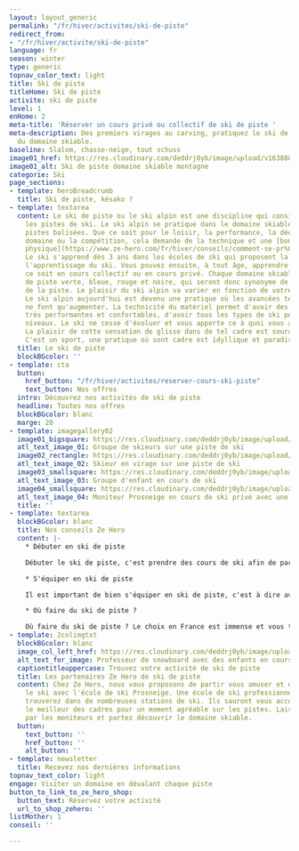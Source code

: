 ```yaml
---
layout: layout_generic
permalink: "/fr/hiver/activites/ski-de-piste"
redirect_from:
- "/fr/hiver/activite/ski-de-piste"
language: fr
season: winter
type: generic
topnav_color_text: light
title: Ski de piste
titleHome: Ski de piste
activite: ski de piste
level: 1
enHome: 2
meta-title: 'Réserver un cours privé ou collectif de ski de piste '
meta-description: Des premiers virages au carving, pratiquez le ski de piste et profitez
  du domaine skiable.
baseline: Slalom, chasse-neige, tout schuss
image01_href: https://res.cloudinary.com/deddrj0yb/image/upload/v1638883539/website/winter/Ski-descente-groupe-amis_weuk4g.jpg
image01_alt: Ski de piste domaine skiable montagne
categorie: Ski
page_sections:
- template: heroBreadcrumb
  title: Ski de piste, késako ?
- template: textarea
  content: Le ski de piste ou le ski alpin est une discipline qui consiste à descendre
    les pistes de ski. Le ski alpin se pratique dans le domaine skiable et sur les
    pistes balisées. Que ce soit pour le loisir, la performance, la découverte d'un
    domaine ou la compétition, cela demande de la technique et une [bonne condition
    physique](https://www.ze-hero.com/fr/hiver/conseils/comment-se-pr%C3%A9parer-physiquement-au-ski).
    Le ski s'apprend dès 3 ans dans les écoles de ski qui proposent la garderie et
    l'apprentissage du ski. Vous pouvez ensuite, à tout âge, apprendre le ski que
    ce soit en cours collectif ou en cours privé. Chaque domaine skiable sera composé
    de piste verte, bleue, rouge et noire, qui seront donc synonyme de la difficulté
    de la piste. Le plaisir du ski alpin va varier en fonction de votre style de ski.
    Le ski alpin aujourd'hui est devenu une pratique où les avancées technologiques
    ne font qu'augmenter. La technicité du matériel permet d'avoir des chaussures
    très performantes et confortables, d'avoir tous les types de ski pout tous les
    niveaux. Le ski ne cesse d'évoluer et vous apporte ce à quoi vous avez besoin.
    La plaisir de cette sensation de glisse dans de tel cadre est source de bien-être.
    C'est un sport, une pratique où sont cadre est idyllique et paradisiaque.
  title: Le ski de piste
  blockBGcolor: ''
- template: cta
  button:
    href_button: "/fr/hiver/activites/reserver-cours-ski-piste"
    text_button: Nos offres
  intro: Découvrez nos activités de ski de piste
  headline: Toutes nos offres
  blockBGcolor: blanc
  marge: 20
- template: imagegallery02
  image01_bigsquare: https://res.cloudinary.com/deddrj0yb/image/upload/v1638883539/website/winter/Ski-descente-groupe-amis_weuk4g.jpg
  atl_text_image_01: Groupe de skieurs sur une piste de ski
  image02_rectangle: https://res.cloudinary.com/deddrj0yb/image/upload/v1638883540/website/winter/Ski-descente-vitesse_tq4ywc.jpg
  atl_text_image_02: Skieur en virage sur une piste de ski
  image03_smallsquare: https://res.cloudinary.com/deddrj0yb/image/upload/v1639492455/website/winter/maxwell-ingham-d3Lm40Dn9rA-unsplash_b6tuda.jpg
  atl_text_image_03: Groupe d'enfant en cours de ski
  image04_smallsquare: https://res.cloudinary.com/deddrj0yb/image/upload/v1641825166/website/winter/debuter-le-ski-pour-adultes-avec-prosneige-_dou0sp.jpg
  atl_text_image_04: Moniteur Prosneige en cours de ski privé avec une personne
  title: ''
- template: textarea
  blockBGcolor: blanc
  title: Nos conseils Ze Hero
  content: |-
    * Débuter en ski de piste

    Débuter le ski de piste, c'est prendre des cours de ski afin de partir en toute sécurité et sérénité sur les pistes. C'est avoir un moniteur qui va vous expliquer, vous montrez toutes les aspects techniques et physiques afin de skier et de prendre du plaisir et descendre les différentes pistes de ski du domaine skiable. Débuter en ski, c'est débuter sur les pistes adaptées à votre niveau, c'est aller dans les jardins d'enfants pour les tout-petits. Vous pourrez alors débuter le ski en prenant des cours collectifs ou des cours privés.

    * S'équiper en ski de piste

    Il est important de bien s'équiper en ski de piste, c'est à dire avoir le bon matériel et le bon équipement. Il faudra donc des chaussures et des skis adaptés à sa pratique, donc le ski de piste, ainsi qu'à son niveau. Pour cela vous retrouverez tous les détails de comment bien choisir des chaussures de ski et ses skis de piste dans nos conseils. Il faudra également avoir une tenue complète adaptée au ski.

    * Où faire du ski de piste ?

    Où faire du ski de piste ? Le choix en France est immense et vous trouverez de très nombreuses stations pour pratiquer le ski de piste. Les stations de ski vont se différencier pour leur ambiance, leur domaine skiable qui sera plus ou moins grand, avec des pistes difficiles ou moins difficiles.
- template: 2colimgtxt
  blockBGcolor: blanc
  image_col_left_href: https://res.cloudinary.com/deddrj0yb/image/upload/v1641825166/website/winter/A2104-190_c9ypfm.jpg
  alt_text_for_image: Professeur de snowboard avec des enfants en cours de ski
  captiontitleuppercase: Trouvez votre activité de ski de piste
  title: Les partenaires Ze Hero de ski de piste
  content: Chez Ze Hero, nous vous proposons de partir vous amuser et d'apprendre
    le ski avec l'école de ski Prosneige. Une école de ski professionnelle que vous
    trouverez dans de nombreuses stations de ski. Ils sauront vous accueillir dans
    le meilleur des cadres pour un moment agréable sur les pistes. Laissez-vous porter
    par les moniteurs et partez découvrir le domaine skiable.
  button:
    text_button: ''
    href_button: ''
    alt_button: ''
- template: newsletter
  title: Recevez nos dernières informations
topnav_text_color: light
engage: Visiter un domaine en dévalant chaque piste
button_to_link_to_ze_hero_shop:
  button_text: Réservez votre activité
  url_to_shop_zehero: ''
listMother: 1
conseil: ''

---
```

